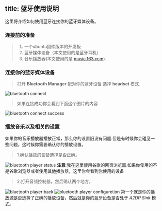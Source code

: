 title: 蓝牙使用说明
---

这里将介绍如何使用蓝牙连接你的蓝牙媒体设备。
### 连接前的准备 ### 

>1. 一个ubuntu固件版本的开发板
>2. 蓝牙媒体设备（本文使用的是蓝牙耳机）
>3. 音乐播放器(本文使用的是 [music.163.com](https://music.163.com/)).

### 连接你的蓝牙媒体设备 ### 

>打开 **Bluetooth Manager** 配对你的蓝牙设备.选择 **headset** 模式.

![bluetooth connect](/images/vim3/bluetooth_connect.png)

>如果连接成功你会看到下面这个图片的内容

![bluetooth connect success](/images/vim3/bluetooth_connect_success.png)

### 播放音乐以及相关的设置 ###

如果你的音乐播放器播放正常，那么你的设置旧没有问题.但是有时候你会碰见一些问题，这时候你需要确认你的播放设置。

>1.确认播放的设备选择是否正确。

![bluetooth player status](/images/vim3/bluetooth_player_status.png)
**注意**:我在这里使用谷歌的网页浏览器.如果你使用的不是谷歌浏览器或者使用其他播放器，这里你会看到你使用的设备
>2.打开音频控制器，然后确认两个地方。 

![bluetooth player back](/images/vim3/bluetooth_player_back.png) ![bluetooth player configuretion](/images/vim3/bluetooth_player_configuretion.png)
第一个就是你的播放源是否选择了正确的播放设备，然后就是你的蓝牙设备是否处于 *A2DP Sink* 模式。
